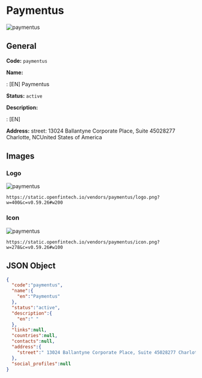 
# Paymentus 
![paymentus](https://static.openfintech.io/vendors/paymentus/logo.png?w=400&c=v0.59.26#w200)  

## General 
 
**Code:** `paymentus` 
 
**Name:** 
 
:	[EN] Paymentus 
 
**Status:** `active` 
 
**Description:** 
 
: [EN]   
 
**Address:** 
street:  13024 Ballantyne Corporate Place, Suite 45028277 Charlotte, NCUnited States of America  

## Images 

### Logo 
 
![paymentus](https://static.openfintech.io/vendors/paymentus/logo.png?w=400&c=v0.59.26#w200)  

```
https://static.openfintech.io/vendors/paymentus/logo.png?w=400&c=v0.59.26#w200
```  

### Icon 
 
![paymentus](https://static.openfintech.io/vendors/paymentus/icon.png?w=278&c=v0.59.26#w100)  

```
https://static.openfintech.io/vendors/paymentus/icon.png?w=278&c=v0.59.26#w100
```  

## JSON Object 

```json
{
  "code":"paymentus",
  "name":{
    "en":"Paymentus"
  },
  "status":"active",
  "description":{
    "en":" "
  },
  "links":null,
  "countries":null,
  "contacts":null,
  "address":{
    "street":" 13024 Ballantyne Corporate Place, Suite 45028277 Charlotte, NCUnited States of America "
  },
  "social_profiles":null
}
```  
